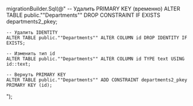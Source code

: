 migrationBuilder.Sql(@"
    -- Удалить PRIMARY KEY (временно)
    ALTER TABLE public.""Departments"" DROP CONSTRAINT IF EXISTS departments2_pkey;

    -- Удалить IDENTITY
    ALTER TABLE public.""Departments"" ALTER COLUMN id DROP IDENTITY IF EXISTS;

    -- Изменить тип id
    ALTER TABLE public.""Departments"" ALTER COLUMN id TYPE text USING id::text;

    -- Вернуть PRIMARY KEY
    ALTER TABLE public.""Departments"" ADD CONSTRAINT departments2_pkey PRIMARY KEY (id);
");
